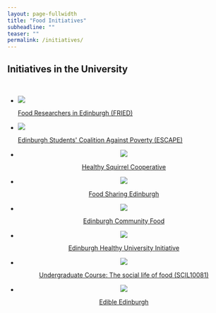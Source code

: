 ```yaml
---
layout: page-fullwidth
title: "Food Initiatives"
subheadline: ""
teaser: ""
permalink: /initiatives/
---
```


## Initiatives in the University

<p>
    &nbsp;
</p>
<ul class="small-block-grid-4">
    <li>
        <a href="http://www.sps.ed.ac.uk/research/research_centres/cross_school_research_clusters/food_researchers_in_edinburgh_fried"><img src="http://www.sps.ed.ac.uk/__data/assets/image/0003/164145/141112153220_69962.jpg" /></a>
        <p class="text-center">
            <a href="http://www.sps.ed.ac.uk/research/research_centres/cross_school_research_clusters/food_researchers_in_edinburgh_fried">Food Researchers in Edinburgh (FRIED)</a>
        </p>
    </li>
    <li>
        <img class="center" src="{{ site.urlimg }}plate7-128.png" />
        <p class="text-center">
            <a href="https://www.facebook.com/edinburghescape">Edinburgh Students' Coalition Against Poverty (ESCAPE)</a>
        </p>
    </li>
    <li>
        <center>
            <img class="center" src="{{ site.urlimg }}plate7-128.png" />
            <p class="text-center">
                <a href="http://heartysquirreledinburgh.weebly.com/">Healthy Squirrel Cooperative</a>
            </p>
        </center>
    </li>
    <li>
        <center>
            <img class="center" src="{{ site.urlimg }}plate7-128.png" />
            <p class="text-center">
                <a href="https://foodsharingedinburgh.wordpress.com">Food Sharing Edinburgh</a>
            </p>
        </center>
    </li>
</ul>
<ul class="small-block-grid-4">
    <li>
        <center><img class="center" src="{{ site.urlimg }}plate7-128.png" />
            <p> <a href="http://www.edinburghcommunityfood.org.uk">Edinburgh Community Food</a></p>
        </center>
    </li>
    <li>
        <center><img class="center" src="{{ site.urlimg }}plate7-128.png" />
            <p><a href="http://www.ed.ac.uk/staff-students/staff/enhancing-student-experience/initiatives/sep/healthy-university/whos-involved">Edinburgh Healthy University Initiative</a></p>
        </center>
    </li>
    <li>
        <center><img class="center" src="{{ site.urlimg }}plate7-128.png" />
            <p><a href="http://www.drps.ed.ac.uk/15-16/dpt/cxscil10081.htm">Undergraduate Course: The social life of food (SCIL10081)</a></p>
        </center>
    </li>
    <li>
        <center><img class="center" src="{{ site.urlimg }}plate7-128.png" />
            <p><a href="http://www.edible-edinburgh.org/">Edible Edinburgh</a></p>
        </center>
    </li>
</ul>


<!-- a href="https://twitter.com/seasonedstudent?lang=en-gb%0Ahttp://theseasonedstudent.com/">Seasoned Students initiative at University of Aberdeen</a>
 — new Sociology course on food convened by Isabelle Darmon &amp; Niamh Moore
 — Marisa Wilson sits on steering committee
<a href="http://fifediet.co.uk/">Fife Diet</a> — Mike Small has done teaching for Ronan Bolton &amp; Steve Yearley previously
<a href="http://www.mrseelsgarden.org">Mr Seel's Garden (Liverpool)</a> — project that Chris Speed was involved with
 -->

